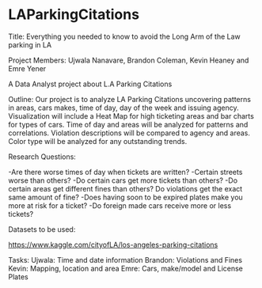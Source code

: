 # LAParkingCitations

Title: Everything you needed to know to avoid the Long Arm of the Law parking in LA

Project Members: Ujwala Nanavare, Brandon Coleman, Kevin Heaney and Emre Yener

A Data Analyst project about L.A Parking Citations

Outline: Our project is to analyze LA Parking Citations uncovering patterns in areas, cars makes, time of day, day of the week and issuing agency. Visualization will include a Heat Map for high ticketing areas and bar charts for types of cars. Time of day and areas will be analyzed for patterns and correlations. Violation descriptions will be compared to agency and areas. Color type will be analyzed for any outstanding trends. 

Research Questions:

   -Are there worse times of day when tickets are written?
   -Certain streets worse than others?
   -Do certain cars get more tickets than others?
   -Do certain areas get different fines than others? Do violations get the exact same amount of fine?
   -Does having soon to be expired plates make you more at risk for a ticket?
   -Do foreign made cars receive more or less tickets?
  
 Datasets to be used:
 
   https://www.kaggle.com/cityofLA/los-angeles-parking-citations
    
 Tasks: 
 Ujwala: Time and date information
 Brandon: Violations and Fines
 Kevin: Mapping, location and area
 Emre: Cars, make/model and License Plates
  
